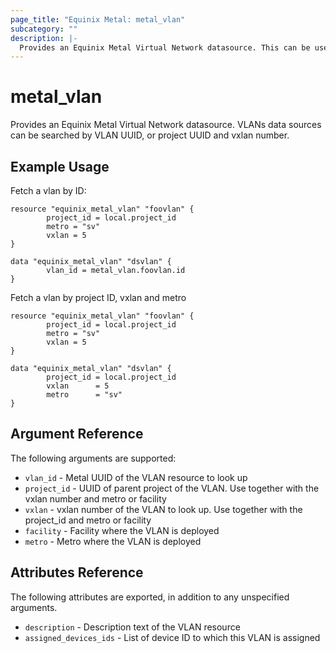 ```yaml
---
page_title: "Equinix Metal: metal_vlan"
subcategory: ""
description: |-
  Provides an Equinix Metal Virtual Network datasource. This can be used to read the attributes of existing VLANs.
---
```


# metal_vlan

Provides an Equinix Metal Virtual Network datasource. VLANs data sources can be
searched by VLAN UUID, or project UUID and vxlan number.

## Example Usage

Fetch a vlan by ID:

```hcl
resource "equinix_metal_vlan" "foovlan" {
        project_id = local.project_id
        metro = "sv"
        vxlan = 5
}

data "equinix_metal_vlan" "dsvlan" {
        vlan_id = metal_vlan.foovlan.id
}
```

Fetch a vlan by project ID, vxlan and metro

```hcl
resource "equinix_metal_vlan" "foovlan" {
        project_id = local.project_id
        metro = "sv"
        vxlan = 5
}

data "equinix_metal_vlan" "dsvlan" {
        project_id = local.project_id
        vxlan      = 5
        metro      = "sv"
}
```

## Argument Reference

The following arguments are supported:

* `vlan_id` - Metal UUID of the VLAN resource to look up
* `project_id` - UUID of parent project of the VLAN. Use together with the vxlan number and metro or facility
* `vxlan` - vxlan number of the VLAN to look up. Use together with the project_id and metro or facility
* `facility` - Facility where the VLAN is deployed
* `metro` - Metro where the VLAN is deployed

## Attributes Reference

The following attributes are exported, in addition to any unspecified arguments.

* `description` - Description text of the VLAN resource
* `assigned_devices_ids` - List of device ID to which this VLAN is assigned
